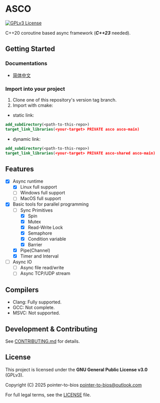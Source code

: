 # ASCO

[![GPLv3 License](https://img.shields.io/badge/License-GPLv3-blue.svg)](LICENSE)

C++20 coroutine based async framework (***C++23*** needed).

## Getting Started

### Documentations

- [简体中文](https://pointertobios.github.io/asco/zhcn/)

### Import into your project

1. Clone one of this repository's version tag branch.
2. Import with cmake:

- static link:

```cmake
add_subdirectory(<path-to-this-repo>)
target_link_libraries(<your-target> PRIVATE asco asco-main)
```

- dynamic link:

```cmake
add_subdirectory(<path-to-this-repo>)
target_link_libraries(<your-target> PRIVATE asco-shared asco-main)
```

## Features

- [x] Async runtime
  - [x] Linux full support
  - [ ] Windows full support
  - [ ] MacOS full support
- [x] Basic tools for parallel programming
  - [ ] Sync Primitives
    - [x] Spin
    - [x] Mutex
    - [x] Read-Write Lock
    - [x] Semaphore
    - [x] Condition variable
    - [x] Barrier
  - [x] Pipe(Channel)
  - [x] Timer and Interval
- [ ] Async IO
  - [ ] Async file read/write
  - [ ] Async TCP/UDP stream

## Compilers

- Clang: Fully supported.
- GCC: Not complete.
- MSVC: Not supported.

## Development & Contributing

See [CONTRIBUTING.md](./CONTRIBUTING.md) for details.

## License

This project is licensed under the **GNU General Public License v3.0** (GPLv3).

Copyright (C) 2025 pointer-to-bios <pointer-to-bios@outlook.com>

For full legal terms, see the [LICENSE](./LICENSE.md) file.
